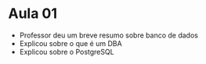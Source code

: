 # Aula 01

- Professor deu um breve resumo sobre banco de dados
- Explicou sobre o que é um DBA
- Explicou sobre o PostgreSQL
